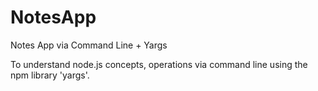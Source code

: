 # NotesApp
Notes App via Command Line + Yargs

To understand node.js concepts, operations via command line using the npm library 'yargs'.

